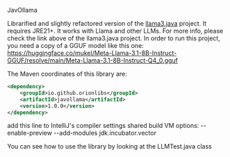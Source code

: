 JavOllama

Librarified and slightly refactored version of the [llama3.java](https://github.com/mukel/llama3.java) project. It requires JRE21+. It works with Llama and other LLMs. For more info, please check the link above of the llama3.java project. In order to run this project, you need a copy of a GGUF model like this one: https://huggingface.co/mukel/Meta-Llama-3.1-8B-Instruct-GGUF/resolve/main/Meta-Llama-3.1-8B-Instruct-Q4_0.gguf

The Maven coordinates of this library are:

```xml
<dependency>
    <groupId>io.github.orionlibs</groupId>
    <artifactId>javollama</artifactId>
    <version>1.0.0</version>
</dependency>
```

add this line to IntelliJ's compiler settings shared build VM options: --enable-preview --add-modules jdk.incubator.vector

You can see how to use the library by looking at the LLMTest.java class
